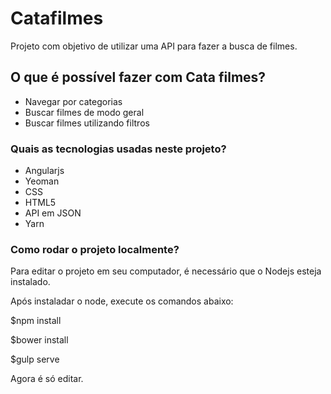 # Catafilmes

Projeto com objetivo de utilizar uma API para fazer a busca de filmes.

## O que é possível fazer com Cata filmes?

* Navegar por categorias
* Buscar filmes de modo geral
* Buscar filmes utilizando filtros

### Quais as tecnologias usadas neste projeto?

* Angularjs
* Yeoman
* CSS
* HTML5
* API em JSON
* Yarn

### Como rodar o projeto localmente?

Para editar o projeto em seu computador, é necessário que o Nodejs esteja instalado.

Após instaladar o node, execute os comandos abaixo:

$npm install

$bower install

$gulp serve

Agora é só editar.
